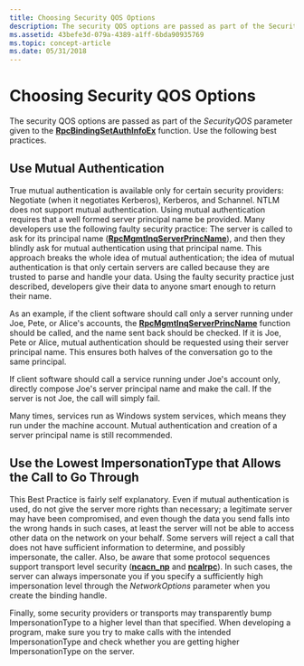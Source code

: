```yaml
---
title: Choosing Security QOS Options
description: The security QOS options are passed as part of the SecurityQOS parameter given to the RpcBindingSetAuthInfoEx function. Use the following best practices.
ms.assetid: 43befe3d-079a-4389-a1ff-6bda90935769
ms.topic: concept-article
ms.date: 05/31/2018
---
```


# Choosing Security QOS Options

The security QOS options are passed as part of the *SecurityQOS* parameter given to the [**RpcBindingSetAuthInfoEx**](/windows/desktop/api/Rpcdce/nf-rpcdce-rpcbindingsetauthinfoexa) function. Use the following best practices.

## Use Mutual Authentication

True mutual authentication is available only for certain security providers: Negotiate (when it negotiates Kerberos), Kerberos, and Schannel. NTLM does not support mutual authentication. Using mutual authentication requires that a well formed server principal name be provided. Many developers use the following faulty security practice: The server is called to ask for its principal name ([**RpcMgmtInqServerPrincName**](/windows/desktop/api/Rpcdce/nf-rpcdce-rpcmgmtinqserverprincname)), and then they blindly ask for mutual authentication using that principal name. This approach breaks the whole idea of mutual authentication; the idea of mutual authentication is that only certain servers are called because they are trusted to parse and handle your data. Using the faulty security practice just described, developers give their data to anyone smart enough to return their name.

As an example, if the client software should call only a server running under Joe, Pete, or Alice's accounts, the [**RpcMgmtInqServerPrincName**](/windows/desktop/api/Rpcdce/nf-rpcdce-rpcmgmtinqserverprincname) function should be called, and the name sent back should be checked. If it is Joe, Pete or Alice, mutual authentication should be requested using their server principal name. This ensures both halves of the conversation go to the same principal.

If client software should call a service running under Joe's account only, directly compose Joe's server principal name and make the call. If the server is not Joe, the call will simply fail.

Many times, services run as Windows system services, which means they run under the machine account. Mutual authentication and creation of a server principal name is still recommended.

## Use the Lowest ImpersonationType that Allows the Call to Go Through

This Best Practice is fairly self explanatory. Even if mutual authentication is used, do not give the server more rights than necessary; a legitimate server may have been compromised, and even though the data you send falls into the wrong hands in such cases, at least the server will not be able to access other data on the network on your behalf. Some servers will reject a call that does not have sufficient information to determine, and possibly impersonate, the caller. Also, be aware that some protocol sequences support transport level security ([**ncacn\_np**](/windows/desktop/Midl/ncacn-np) and [**ncalrpc**](/windows/desktop/Midl/ncalrpc)). In such cases, the server can always impersonate you if you specify a sufficiently high impersonation level through the *NetworkOptions* parameter when you create the binding handle.

Finally, some security providers or transports may transparently bump ImpersonationType to a higher level than that specified. When developing a program, make sure you try to make calls with the intended ImpersonationType and check whether you are getting higher ImpersonationType on the server.

 

 
